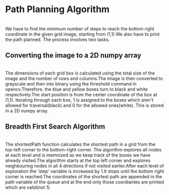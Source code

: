 <h1>Path Planning Algorithm</h1><br>
We have to find the minimum number of steps to reach the bottom right coordinate in the given grid image, starting from (1,1).We also have to print the path planned. The process involves two tasks.<br>
<h2>Converting the image to a 2D numpy array</h2><br>
The dimensions of each grid box is calculated using the total size of the image and the number of rows and columns.The image is then converted to grayscale and then into binary using the threshold command in opencv.Therefore, the blue and yellow boxes turn to black and white respectively.The start position is from the center coordinate of the box at (1,1). Iterating through each box, 1 is assigned to the boxes which aren't allowed for traversal(black) and 0 for the allowed ones(white). This is stored in a 2D numpy array.
<br>
<h2>Breadth First Search Algorithm</h2><br>
The shortestPath function calculates the shortest path in a grid from the top-left corner to the bottom-right corner.
The algorithm explores all nodes at each level and is memoized as we keep track of the boxes we have already visited.The algorithm starts at the top left corner and explores neighbouring nodes in all 4 directions if not visited earlier.After each level of exploration the 'step' variable is increased by 1.It stops until the bottom right corner is reached.The coordinates of the shortest path are appended in the path variable of the queue and at the end only those coordiantes are printed which are valid(not 1).
